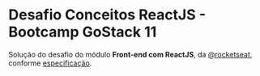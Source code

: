 # Desafio Conceitos ReactJS - Bootcamp GoStack 11

Solução do desafio do módulo **Front-end com ReactJS**, da [@rocketseat](https://github.com/rocketseat), conforme [especificação](https://github.com/Rocketseat/bootcamp-gostack-desafios/tree/master/desafio-conceitos-reactjs).